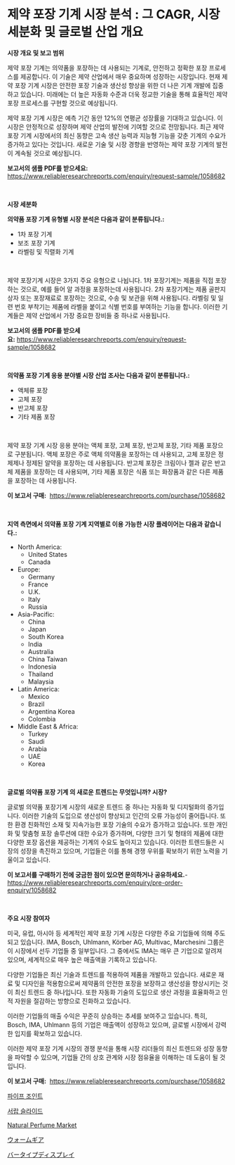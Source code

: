<p><h1>제약 포장 기계 시장 분석 : 그 CAGR, 시장 세분화 및 글로벌 산업 개요</h1></p><p><strong>시장 개요 및 보고 범위</strong></p>
<p><p>제약 포장 기계는 의약품을 포장하는 데 사용되는 기계로, 안전하고 정확한 포장 프로세스를 제공합니다. 이 기술은 제약 산업에서 매우 중요하며 성장하는 시장입니다. 현재 제약 포장 기계 시장은 안전한 포장 기술과 생산성 향상을 위한 더 나은 기계 개발에 집중하고 있습니다. 미래에는 더 높은 자동화 수준과 더욱 정교한 기술을 통해 효율적인 제약 포장 프로세스를 구현할 것으로 예상됩니다. </p><p>제약 포장 기계 시장은 예측 기간 동안 12%의 연평균 성장률을 기대하고 있습니다. 이 시장은 안정적으로 성장하며 제약 산업의 발전에 기여할 것으로 전망됩니다. 최근 제약 포장 기계 시장에서의 최신 동향은 고속 생산 능력과 지능형 기능을 갖춘 기계의 수요가 증가하고 있다는 것입니다. 새로운 기술 및 시장 경향을 반영하는 제약 포장 기계의 발전이 계속될 것으로 예상됩니다.</p></p>
<p><strong>보고서의 샘플 PDF를 받으세요:</strong> <a href="https://www.reliableresearchreports.com/enquiry/request-sample/1058682">https://www.reliableresearchreports.com/enquiry/request-sample/1058682</a></p>
<p>&nbsp;</p>
<p><strong>시장 세분화</strong></p>
<p><strong>의약품 포장 기계 유형별 시장 분석은 다음과 같이 분류됩니다.:</strong></p>
<p><ul><li>1차 포장 기계</li><li>보조 포장 기계</li><li>라벨링 및 직렬화 기계</li></ul></p>
<p>&nbsp;</p>
<p><p>제약 포장기계 시장은 3가지 주요 유형으로 나뉩니다. 1차 포장기계는 제품을 직접 포장하는 것으로, 예를 들어 알 과정을 포장하는데 사용됩니다. 2차 포장기계는 제품 골판지 상자 또는 포장재료로 포장하는 것으로, 수송 및 보관을 위해 사용됩니다. 라벨링 및 일련 번호 부착기는 제품에 라벨을 붙이고 식별 번호를 부여하는 기능을 합니다. 이러한 기계들은 제약 산업에서 가장 중요한 장비들 중 하나로 사용됩니다.</p></p>
<p><strong>보고서의 샘플 PDF를 받으세요:</strong>&nbsp;<a href="https://www.reliableresearchreports.com/enquiry/request-sample/1058682">https://www.reliableresearchreports.com/enquiry/request-sample/1058682</a></p>
<p>&nbsp;</p>
<p><strong> 의약품 포장 기계 응용 분야별 시장 산업 조사는 다음과 같이 분류됩니다.:</strong></p>
<p><ul><li>액체류 포장</li><li>고체 포장</li><li>반고체 포장</li><li>기타 제품 포장</li></ul></p>
<p>&nbsp;</p>
<p><p>제약 포장 기계 시장 응용 분야는 액체 포장, 고체 포장, 반고체 포장, 기타 제품 포장으로 구분됩니다. 액체 포장은 주로 액체 의약품을 포장하는 데 사용되고, 고체 포장은 정제제나 정제된 알약을 포장하는 데 사용됩니다. 반고체 포장은 크림이나 젤과 같은 반고체 제품을 포장하는 데 사용되며, 기타 제품 포장은 식품 또는 화장품과 같은 다른 제품을 포장하는 데 사용됩니다.</p></p>
<p><strong>이 보고서 구매:</strong>&nbsp; <a href="https://www.reliableresearchreports.com/purchase/1058682">https://www.reliableresearchreports.com/purchase/1058682</a></p>
<p>&nbsp;</p>
<p><strong>지역 측면에서 의약품 포장 기계 지역별로 이용 가능한 시장 플레이어는 다음과 같습니다.:</strong></p>
<p><ul>
    <li>
        North America:
        <ul>
            <li>United States</li>
            <li>Canada</li>
        </ul>
    </li>
    <li>
        Europe:
        <ul>
            <li>Germany</li>
            <li>France</li>
            <li>U.K.</li>
            <li>Italy</li>
            <li>Russia</li>
        </ul>
    </li>
    <li>
        Asia-Pacific:
        <ul>
            <li>China</li>
            <li>Japan</li>
            <li>South Korea</li>
            <li>India</li>
            <li>Australia</li>
            <li>China Taiwan</li>
            <li>Indonesia</li>
            <li>Thailand</li>
            <li>Malaysia</li>
        </ul>
    </li>
    <li>
        Latin America:
        <ul>
            <li>Mexico</li>
            <li>Brazil</li>
            <li>Argentina Korea</li>
            <li>Colombia</li>
        </ul>
    </li>
    <li>
        Middle East & Africa:
        <ul>
            <li>Turkey</li>
            <li>Saudi</li>
            <li>Arabia</li>
            <li>UAE</li>
            <li>Korea</li>
        </ul>
    </li>
    </ul></p>
<p>&nbsp;</p>
<p><strong>글로벌 의약품 포장 기계 의 새로운 트렌드는 무엇입니까? 시장?</strong></p>
<p><p>글로벌 의약품 포장기계 시장의 새로운 트렌드 중 하나는 자동화 및 디지털화의 증가입니다. 이러한 기술의 도입으로 생산성이 향상되고 인간의 오류 가능성이 줄어듭니다. 또한 환경 친화적인 소재 및 지속가능한 포장 기술의 수요가 증가하고 있습니다. 또한 개인화 및 맞춤형 포장 솔루션에 대한 수요가 증가하며, 다양한 크기 및 형태의 제품에 대한 다양한 포장 옵션을 제공하는 기계의 수요도 높아지고 있습니다. 이러한 트렌드들은 시장의 성장을 촉진하고 있으며, 기업들은 이를 통해 경쟁 우위를 확보하기 위한 노력을 기울이고 있습니다.</p></p>
<p><strong>이 보고서를 구매하기 전에 궁금한 점이 있으면 문의하거나 공유하세요.</strong>- <a href="https://www.reliableresearchreports.com/enquiry/pre-order-enquiry/1058682">https://www.reliableresearchreports.com/enquiry/pre-order-enquiry/1058682</a></p>
<p>&nbsp;</p>
<p><strong>주요 시장 참여자</strong></p>
<p><p>미국, 유럽, 아시아 등 세계적인 제약 포장 기계 시장은 다양한 주요 기업들에 의해 주도되고 있습니다. IMA, Bosch, Uhlmann, Körber AG, Multivac, Marchesini 그룹은 이 시장에서 선두 기업들 중 일부입니다. 그 중에서도 IMA는 매우 큰 기업으로 알려져 있으며, 세계적으로 매우 높은 매출액을 기록하고 있습니다. </p><p>다양한 기업들은 최신 기술과 트렌드를 적용하여 제품을 개발하고 있습니다. 새로운 재료 및 디자인을 적용함으로써 제약품의 안전한 포장을 보장하고 생산성을 향상시키는 것이 최신 트렌드 중 하나입니다. 또한 자동화 기술의 도입으로 생산 과정을 효율화하고 인적 자원을 절감하는 방향으로 진화하고 있습니다.</p><p>이러한 기업들의 매출 수익은 꾸준히 상승하는 추세를 보여주고 있습니다. 특히, Bosch, IMA, Uhlmann 등의 기업은 매출액이 성장하고 있으며, 글로벌 시장에서 강력한 입지를 확보하고 있습니다.</p><p>이러한 제약 포장 기계 시장의 경쟁 분석을 통해 시장 리더들의 최신 트렌드와 성장 동향을 파악할 수 있으며, 기업들 간의 상호 관계와 시장 점유율을 이해하는 데 도움이 될 것입니다.</p></p>
<p><strong>이 보고서 구매:</strong>&nbsp;&nbsp;<a href="https://www.reliableresearchreports.com/purchase/1058682">https://www.reliableresearchreports.com/purchase/1058682</a></p>
<p><p><a href="https://github.com/plelbej847484502/Market-Research-Report-List-1/blob/main/2143386190004.md">파이프 조인트</a></p><p><a href="https://github.com/vseigx30c9a1j/Market-Research-Report-List-1/blob/main/5272931190005.md">서랍 슬라이드</a></p><p><a href="https://issuu.com/reportprime-2/docs/natural-perfume-market-size-2030.pptx">Natural Perfume Market</a></p><p><a href="https://github.com/oafhukehf4709715/Market-Research-Report-List-1/blob/main/7745654190129.md">ウォームギア</a></p><p><a href="https://github.com/dzy793153605/Market-Research-Report-List-1/blob/main/1753404190130.md">バータイプディスプレイ</a></p></p>
